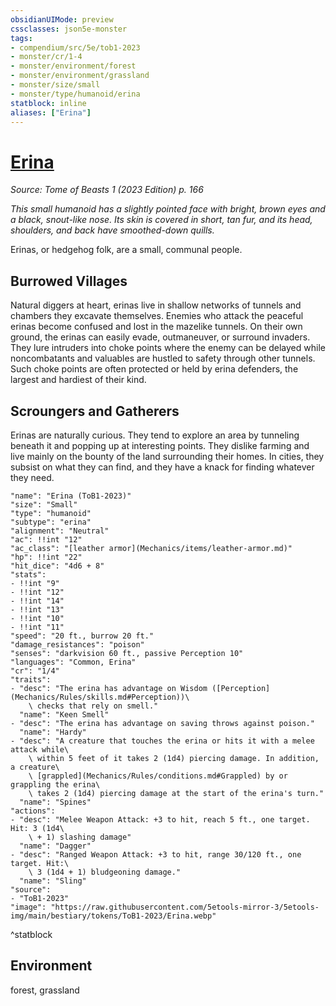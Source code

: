 ```yaml
---
obsidianUIMode: preview
cssclasses: json5e-monster
tags:
- compendium/src/5e/tob1-2023
- monster/cr/1-4
- monster/environment/forest
- monster/environment/grassland
- monster/size/small
- monster/type/humanoid/erina
statblock: inline
aliases: ["Erina"]
---
```

# [Erina](Mechanics\bestiary\humanoid/erina-tob1-2023.md)
*Source: Tome of Beasts 1 (2023 Edition) p. 166*  

*This small humanoid has a slightly pointed face with bright, brown eyes and a black, snout-like nose. Its skin is covered in short, tan fur, and its head, shoulders, and back have smoothed-down quills.*

Erinas, or hedgehog folk, are a small, communal people.

## Burrowed Villages

Natural diggers at heart, erinas live in shallow networks of tunnels and chambers they excavate themselves. Enemies who attack the peaceful erinas become confused and lost in the mazelike tunnels. On their own ground, the erinas can easily evade, outmaneuver, or surround invaders. They lure intruders into choke points where the enemy can be delayed while noncombatants and valuables are hustled to safety through other tunnels. Such choke points are often protected or held by erina defenders, the largest and hardiest of their kind.

## Scroungers and Gatherers

Erinas are naturally curious. They tend to explore an area by tunneling beneath it and popping up at interesting points. They dislike farming and live mainly on the bounty of the land surrounding their homes. In cities, they subsist on what they can find, and they have a knack for finding whatever they need.

```statblock
"name": "Erina (ToB1-2023)"
"size": "Small"
"type": "humanoid"
"subtype": "erina"
"alignment": "Neutral"
"ac": !!int "12"
"ac_class": "[leather armor](Mechanics/items/leather-armor.md)"
"hp": !!int "22"
"hit_dice": "4d6 + 8"
"stats":
- !!int "9"
- !!int "12"
- !!int "14"
- !!int "13"
- !!int "10"
- !!int "11"
"speed": "20 ft., burrow 20 ft."
"damage_resistances": "poison"
"senses": "darkvision 60 ft., passive Perception 10"
"languages": "Common, Erina"
"cr": "1/4"
"traits":
- "desc": "The erina has advantage on Wisdom ([Perception](Mechanics/Rules/skills.md#Perception))\
    \ checks that rely on smell."
  "name": "Keen Smell"
- "desc": "The erina has advantage on saving throws against poison."
  "name": "Hardy"
- "desc": "A creature that touches the erina or hits it with a melee attack while\
    \ within 5 feet of it takes 2 (1d4) piercing damage. In addition, a creature\
    \ [grappled](Mechanics/Rules/conditions.md#Grappled) by or grappling the erina\
    \ takes 2 (1d4) piercing damage at the start of the erina's turn."
  "name": "Spines"
"actions":
- "desc": "Melee Weapon Attack: +3 to hit, reach 5 ft., one target. Hit: 3 (1d4\
    \ + 1) slashing damage"
  "name": "Dagger"
- "desc": "Ranged Weapon Attack: +3 to hit, range 30/120 ft., one target. Hit:\
    \ 3 (1d4 + 1) bludgeoning damage."
  "name": "Sling"
"source":
- "ToB1-2023"
"image": "https://raw.githubusercontent.com/5etools-mirror-3/5etools-img/main/bestiary/tokens/ToB1-2023/Erina.webp"
```
^statblock

## Environment

forest, grassland